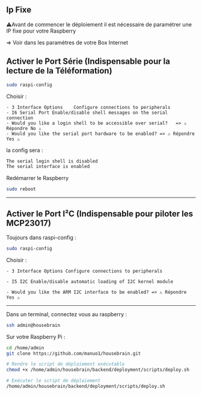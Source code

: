 ## Ip Fixe

⚠️Avant de commencer le déploiement il est nécessaire de paramétrer une IP fixe pour votre Raspberry 

=> Voir dans les paramètres de votre Box Internet


## Activer le Port Série (Indispensable pour la lecture de la Téléformation)

```bash
sudo raspi-config
```
Choisir : 

    - 3 Interface Options    Configure connections to peripherals
    - I6 Serial Port Enable/disable shell messages on the serial connection
    - Would you like a login shell to be accessible over serial?   => ⚠️ Répondre No ⚠️
    - Would you like the serial port hardware to be enabled? => ⚠️ Répondre Yes ⚠️

la config sera :

```bash
The serial login shell is disabled
The serial interface is enabled  
```

Redémarrer le Raspberry

```bash
sudo reboot 
```

---
## Activer le Port I²C (Indispensable pour piloter les MCP23017)

Toujours dans raspi-config :

```bash
sudo raspi-config
```
Choisir :

    - 3 Interface Options Configure connections to peripherals

    - I5 I2C Enable/disable automatic loading of I2C kernel module

    - Would you like the ARM I2C interface to be enabled? => ⚠️ Répondre Yes ⚠️


---

Dans un terminal, connectez vous au raspberry :

```bash
ssh admin@housebrain
```
Sur votre Raspberry Pi :

```bash
cd /home/admin
git clone https://github.com/manuo1/housebrain.git

# Rendre le script de déploiement exécutable
chmod +x /home/admin/housebrain/backend/deployment/scripts/deploy.sh

# Exécuter le script de déploiement
/home/admin/housebrain/backend/deployment/scripts/deploy.sh
```